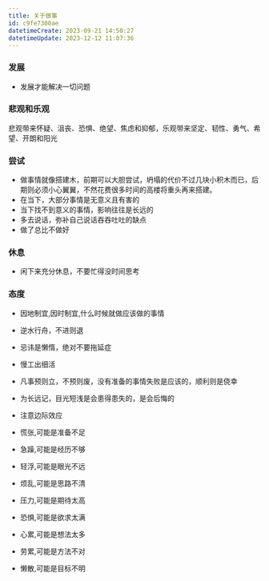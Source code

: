 ```yaml
---
title: 关于做事
id: c9fe7300ae
datetimeCreate: 2023-09-21 14:50:27
datetimeUpdate: 2023-12-12 11:07:36
---
```

### 发展
- 发展才能解决一切问题
### 悲观和乐观
 悲观带来怀疑、沮丧、恐惧、绝望、焦虑和抑郁，乐观带来坚定、韧性、勇气、希望、开朗和阳光
### 尝试
- 做事情就像搭建木，前期可以大胆尝试，坍塌的代价不过几块小积木而已，后期则必须小心翼翼，不然花费很多时间的高楼将重头再来搭建。
- 在当下，大部分事情是无意义且有害的
- 当下找不到意义的事情，影响往往是长远的
- 多去说话，弥补自己说话吞吞吐吐的缺点
- 做了总比不做好
### 休息
- 闲下来充分休息，不要忙得没时间思考
### 态度
- 因地制宜,因时制宜,什么时候就做应该做的事情
- 逆水行舟，不进则退
- 忌讳是懒惰，绝对不要拖延症
- 慢工出细活

- 凡事预则立，不预则废，没有准备的事情失败是应该的，顺利则是侥幸
- 为长远记，目光短浅是会患得患失的，是会后悔的
- 注意边际效应
- 慌张,可能是准备不足
- 急躁,可能是经历不够
- 轻浮,可能是眼光不远
- 烦乱,可能是思路不清
- 压力,可能是期待太高
- 恐惧,可能是欲求太满
- 心累,可能是想法太多
- 劳累,可能是方法不对
- 懒散,可能是目标不明